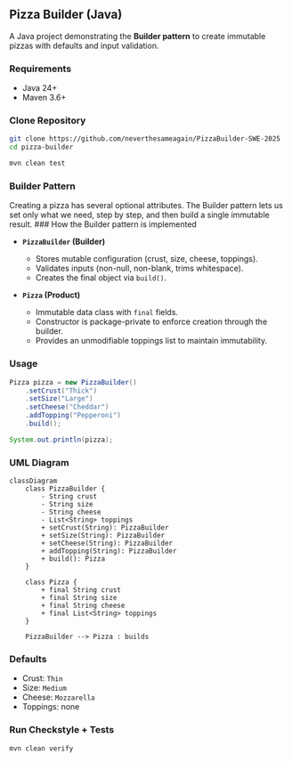 
## Pizza Builder (Java)

A  Java project demonstrating the **Builder pattern** to create immutable pizzas with  defaults and input validation.

### Requirements
- Java 24+
- Maven 3.6+

### Clone Repository
```bash
git clone https://github.com/neverthesameagain/PizzaBuilder-SWE-2025
cd pizza-builder
```
```bash
mvn clean test
````

### Builder Pattern
Creating a pizza has several optional attributes. The Builder pattern lets us set only what we need, step by step, and then build a single immutable result. ### How the Builder pattern is implemented


- **`PizzaBuilder` (Builder)**  
  - Stores mutable configuration (crust, size, cheese, toppings).  
  - Validates inputs (non-null, non-blank, trims whitespace).  
  - Creates the final object via `build()`.  

- **`Pizza` (Product)**  
  - Immutable data class with `final` fields.  
  - Constructor is package-private to enforce creation through the builder.  
  - Provides an unmodifiable toppings list to maintain immutability.  

### Usage

```java
Pizza pizza = new PizzaBuilder()
    .setCrust("Thick")
    .setSize("Large")
    .setCheese("Cheddar")
    .addTopping("Pepperoni")
    .build();

System.out.println(pizza);
```

### UML Diagram



```mermaid
classDiagram
    class PizzaBuilder {
        - String crust
        - String size
        - String cheese
        - List<String> toppings
        + setCrust(String): PizzaBuilder
        + setSize(String): PizzaBuilder
        + setCheese(String): PizzaBuilder
        + addTopping(String): PizzaBuilder
        + build(): Pizza
    }

    class Pizza {
        + final String crust
        + final String size
        + final String cheese
        + final List<String> toppings
    }

    PizzaBuilder --> Pizza : builds

```

### Defaults

* Crust: `Thin`
* Size: `Medium`
* Cheese: `Mozzarella`
* Toppings: none

### Run Checkstyle + Tests

```bash
mvn clean verify
```

